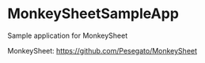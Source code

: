# MonkeySheetSampleApp
Sample application for MonkeySheet

MonkeySheet: https://github.com/Pesegato/MonkeySheet
